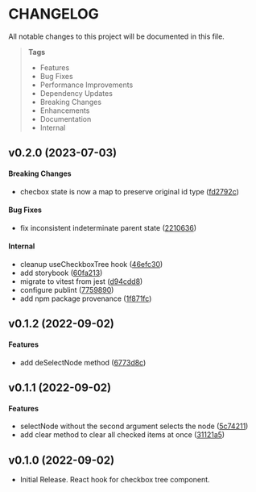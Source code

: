 # CHANGELOG

All notable changes to this project will be documented in this file.

> **Tags**
>
> - Features
> - Bug Fixes
> - Performance Improvements
> - Dependency Updates
> - Breaking Changes
> - Enhancements
> - Documentation
> - Internal

## v0.2.0 (2023-07-03)

#### Breaking Changes

- checbox state is now a map to preserve original id type ([fd2792c](https://github.com/sibiraj-s/use-checkbox-tree/commit/fd2792c))

#### Bug Fixes

- fix inconsistent indeterminate parent state ([2210636](https://github.com/sibiraj-s/use-checkbox-tree/commit/2210636))

#### Internal

- cleanup useCheckboxTree hook ([46efc30](https://github.com/sibiraj-s/use-checkbox-tree/commit/46efc30))
- add storybook ([60fa213](https://github.com/sibiraj-s/use-checkbox-tree/commit/60fa213))
- migrate to vitest from jest ([d94cdd8](https://github.com/sibiraj-s/use-checkbox-tree/commit/d94cdd8))
- configure publint ([7759890](https://github.com/sibiraj-s/use-checkbox-tree/commit/7759890))
- add npm package provenance ([1f871fc](https://github.com/sibiraj-s/use-checkbox-tree/commit/1f871fc))

## v0.1.2 (2022-09-02)

#### Features

- add deSelectNode method ([6773d8c](https://github.com/sibiraj-s/use-checkbox-tree/commit/6773d8c))

## v0.1.1 (2022-09-02)

#### Features

- selectNode without the second argument selects the node ([5c74211](https://github.com/sibiraj-s/use-checkbox-tree/commit/5c74211))
- add clear method to clear all checked items at once ([31121a5](https://github.com/sibiraj-s/use-checkbox-tree/commit/31121a5))

## v0.1.0 (2022-09-02)

- Initial Release. React hook for checkbox tree component.
